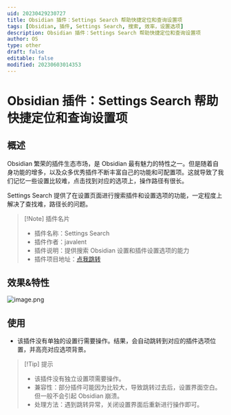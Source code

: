 ```yaml
---
uid: 20230429230727
title: Obsidian 插件：Settings Search 帮助快捷定位和查询设置项
tags: [Obsidian, 插件, Settings Search, 搜索, 效率，设置选项]
description: Obsidian 插件：Settings Search 帮助快捷定位和查询设置项
author: OS
type: other
draft: false
editable: false
modified: 20230603014353
---
```


# Obsidian 插件：Settings Search 帮助快捷定位和查询设置项

## 概述

Obsidian 繁荣的插件生态市场，是 Obsidian 最有魅力的特性之一。但是随着自身功能的增多，以及众多优秀插件不断丰富自己的功能和可配置项。这就导致了我们记忆一些设置比较难，点击找到对应的选项上，操作路径有很长。

Settings Search 提供了在设置页面进行搜索插件和设置选项的功能，一定程度上解决了查找难，路径长的问题。

> [!Note] 插件名片
> - 插件名称：Settings Search
> - 插件作者：javalent
> - 插件说明：提供搜索 Obsidian 设置和插件设置选项的能力
> - 插件项目地址：[点我跳转](https://github.com/argenos/nldates-obsidian)

## 效果&特性

![image.png](https://cdn.pkmer.cn/images/20230429232935.png!pkmer)

## 使用

- 该插件没有单独的设置行需要操作。结果，会自动跳转到对应的插件选项位置，并高亮对应选项背景。

>[!Tip] 提示
>- 该插件没有独立设置项需要操作。
>- 兼容性：部分插件可能因为比较大，导致跳转过去后，设置界面空白。但一般不会引起 Obsidian 崩溃。
>- 处理方法：遇到跳转异常，关闭设置界面后重新进行操作即可。